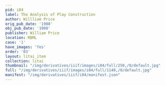 ```yaml
---
pid: i04
label: The Analysis of Play Construction
author: Willliam Price
orig_pub_date: '1908'
obj_pub_date: '1908'
publisher: William Price
location: RBML
case: '1'
have_images: 'Yes'
order: '03'
layout: litai_item
collection: litai
thumbnail: "/img/derivatives/iiif/images/i04/full/250,/0/default.jpg"
full: "/img/derivatives/iiif/images/i04/full/1140,/0/default.jpg"
manifest: "/img/derivatives/iiif/i04/manifest.json"
---
```

